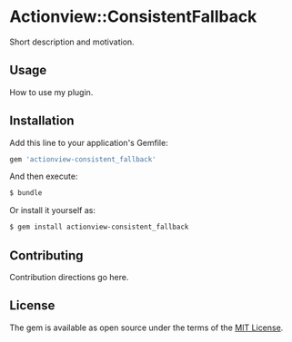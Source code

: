 # Actionview::ConsistentFallback
Short description and motivation.

## Usage
How to use my plugin.

## Installation
Add this line to your application's Gemfile:

```ruby
gem 'actionview-consistent_fallback'
```

And then execute:
```bash
$ bundle
```

Or install it yourself as:
```bash
$ gem install actionview-consistent_fallback
```

## Contributing
Contribution directions go here.

## License
The gem is available as open source under the terms of the [MIT License](http://opensource.org/licenses/MIT).
